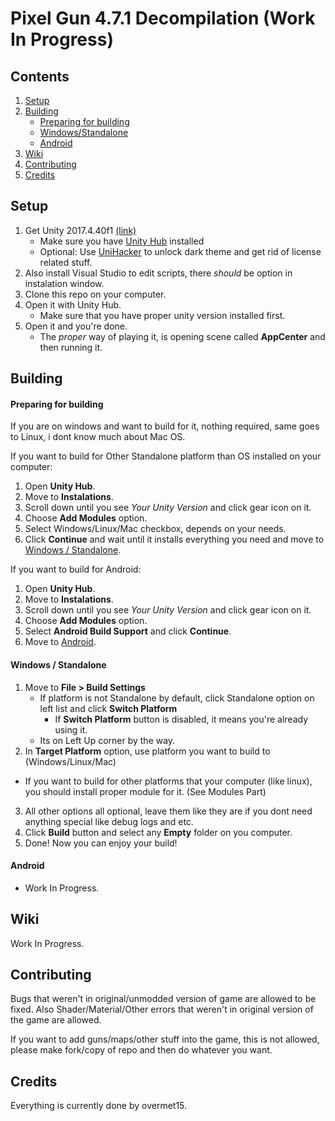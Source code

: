 # Pixel Gun 4.7.1 Decompilation (Work In Progress)

## Contents
1. [Setup](#setup)
2. [Building](#building)
   - [Preparing for building](#preparing-for-building)
   - [Windows/Standalone](#windows--standalone)
   - [Android](#android)
3. [Wiki](#wiki)
4. [Contributing](#contributing)
5. [Credits](#credits)

## Setup
1. Get Unity 2017.4.40f1 [(link)](https://unity.com/releases/editor/whats-new/2017.4.40#installs)
   - Make sure you have [Unity Hub](https://unity.com/download) installed
   - Optional: Use [UniHacker](https://github.com/tylearymf/UniHacker) to unlock dark theme and get rid of license related stuff.
2. Also install Visual Studio to edit scripts, there *should* be option in instalation window.
3. Clone this repo on your computer.
4. Open it with Unity Hub.
   - Make sure that you have proper unity version installed first.
5. Open it and you're done.
   - The *proper* way of playing it, is opening scene called __AppCenter__ and then running it.
  
## Building
#### Preparing for building
If you are on windows and want to build for it, nothing required, same goes to Linux, i dont know much about Mac OS.

If you want to build for Other Standalone platform than OS installed on your computer:
1. Open __Unity Hub__.
2. Move to __Instalations__.
3. Scroll down until you see *Your Unity Version* and click gear icon on it.
4. Choose __Add Modules__ option.
5. Select Windows/Linux/Mac checkbox, depends on your needs.
6. Click __Continue__ and wait until it installs everything you need and move to [Windows / Standalone](#windows--standalone).

If you want to build for Android:
1. Open __Unity Hub__.
2. Move to __Instalations__.
3. Scroll down until you see *Your Unity Version* and click gear icon on it.
4. Choose __Add Modules__ option.
5. Select __Android Build Support__ and click __Continue__.
6. Move to [Android](#android).

#### Windows / Standalone
1. Move to __File > Build Settings__
   - If platform is not Standalone by default, click Standalone option on left list and click __Switch Platform__
     - If __Switch Platform__ button is disabled, it means you're already using it.
   - Its on Left Up corner by the way.
2. In __Target Platform__ option, use platform you want to build to (Windows/Linux/Mac)
  - If you want to build for other platforms that your computer (like linux), you should install proper module for it. (See Modules Part)
3. All other options all optional, leave them like they are if you dont need anything special like debug logs and etc.
4. Click __Build__ button and select any **Empty** folder on you computer.
5. Done! Now you can enjoy your build!

#### Android 
- Work In Progress.

## Wiki
Work In Progress.

## Contributing
Bugs that weren't in original/unmodded version of game are allowed to be fixed.
Also Shader/Material/Other errors that weren't in original version of the game are allowed.

If you want to add guns/maps/other stuff into the game, this is not allowed, please make fork/copy of repo and then do whatever you want.

## Credits
Everything is currently done by overmet15.
